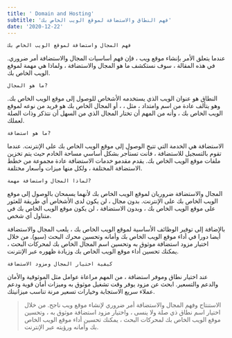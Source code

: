 ```yaml
---
title: ' Domain and Hosting'
subtitle: 'فهم النطاق والاستضافة لموقع الويب الخاص بك'
date: '2020-12-22'
---
```


```
فهم المجال واستضافة لموقع الويب الخاص بك
```

عندما يتعلق الأمر بإنشاء موقع ويب ، فإن فهم أساسيات المجال والاستضافة أمر ضروري. في هذه المقالة ، سوف نستكشف ما هو المجال والاستضافة ، ولماذا هي مهمة لموقع الويب الخاص بك.

```
ما هو المجال?
```

النطاق هو عنوان الويب الذي يستخدمه الأشخاص للوصول إلى موقع الويب الخاص بك. وهو يتألف عادة من اسم وامتداد ، مثل <url> ، <url> ، أو <url> المجال الخاص بك هو فريد من نوعه لموقع الويب الخاص بك ، وأنه من المهم أن تختار المجال الذي من السهل أن نتذكر وذات الصلة لعملك.

```
ما هو استضافة?
```

الاستضافة هي الخدمة التي تتيح الوصول إلى موقع الويب الخاص بك على الإنترنت. عندما تقوم بالتسجيل للاستضافة ، فأنت تستأجر بشكل أساسي مساحة الخادم حيث يتم تخزين ملفات موقع الويب الخاص بك. يقدم مقدمو خدمات الاستضافة عادة مجموعة من خطط الاستضافة المختلفة ، ولكل منها ميزات وأسعار مختلفة.

```
لماذا المجال واستضافة مهمة?
```

المجال والاستضافة ضروريان لموقع الويب الخاص بك لأنهما يسمحان بالوصول إلى موقع الويب الخاص بك على الإنترنت. بدون مجال ، لن يكون لدى الأشخاص أي طريقة للعثور على موقع الويب الخاص بك ، وبدون الاستضافة ، لن يكون موقع الويب الخاص بك في متناول أي شخص.

بالإضافة إلى توفير الوظائف الأساسية لموقع الويب الخاص بك ، يلعب المجال والاستضافة أيضا دورا في أداء موقع الويب الخاص بك وأمانه وتحسين محرك البحث (سيو). من خلال اختيار مزود استضافة موثوق به وتحسين اسم المجال الخاص بك لمحركات البحث ، يمكنك تحسين أداء موقع الويب الخاص بك وزيادة ظهوره عبر الإنترنت.

```
كيفية اختيار المجال ومزود الاستضافة
```

عند اختيار نطاق وموفر استضافة ، من المهم مراعاة عوامل مثل الموثوقية والأمان والدعم والتسعير. ابحث عن مزود يوفر وقت تشغيل موثوق به وميزات أمان قوية ودعم عملاء سريع الاستجابة وخيارات تسعير مرنة تناسب ميزانيتك.

> الاستنتاج وفهم المجال والاستضافة أمر ضروري لإنشاء موقع ويب ناجح. من خلال اختيار اسم نطاق ذي صلة ولا ينسى ، واختيار مزود استضافة موثوق به ، وتحسين موقع الويب الخاص بك لمحركات البحث ، يمكنك تحسين أداء موقع الويب الخاص بك وأمانه ورؤيته عبر الإنترنت.
